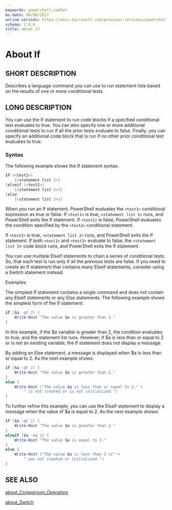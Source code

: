 ```yaml
---
keywords: powershell,cmdlet
ms.date: 06/09/2017
online version: https://docs.microsoft.com/previous-versions/powershell/module/microsoft.powershell.core/about/about_if?view=powershell-4.0&WT.mc_id=ps-gethelp
schema: 2.0.0
title: about_If
---
```


# About If

## SHORT DESCRIPTION
Describes a language command you can use to run statement lists based on
the results of one or more conditional tests.

## LONG DESCRIPTION
You can use the If statement to run code blocks if a specified conditional
test evaluates to true. You can also specify one or more additional
conditional tests to run if all the prior tests evaluate to false. Finally,
you can specify an additional code block that is run if no other prior
conditional test evaluates to true.

### Syntax

The following example shows the If statement syntax:

```powershell
if (<test1>)
    {<statement list 1>}
[elseif (<test2>)
    {<statement list 2>}]
[else
    {<statement list 3>}]
```

When you run an If statement, PowerShell evaluates the `<test1>`
conditional expression as true or false. If `<test1>` is true,
`<statement list 1>` runs, and PowerShell exits the If statement. If
`<test1>` is false, PowerShell evaluates the condition specified by the
`<test2>` conditional statement.

If `<test2>` is true, `<statement list 2>` runs, and PowerShell exits the
If statement. If both `<test1>` and `<test2>` evaluate to false, the
`<statement list 3`> code block runs, and PowerShell exits the If
statement.

You can use multiple Elseif statements to chain a series of conditional
tests. So, that each test is run only if all the previous tests are false.
If you need to create an If statement that contains many Elseif statements,
consider using a Switch statement instead.

Examples:

The simplest If statement contains a single command and does not contain
any Elseif statements or any Else statements. The following example shows
the simplest form of the If statement:

```powershell
if ($a -gt 2) {
    Write-Host "The value $a is greater than 2."
}
```

In this example, if the $a variable is greater than 2, the condition
evaluates to true, and the statement list runs. However, if $a is less than
or equal to 2 or is not an existing variable, the If statement does not
display a message.

By adding an Else statement, a message is displayed when $a is less than or
equal to 2. As the next example shows:

```powershell
if ($a -gt 2) {
    Write-Host "The value $a is greater than 2."
}
else {
    Write-Host ("The value $a is less than or equal to 2," +
        " is not created or is not initialized.")
}
```

To further refine this example, you can use the Elseif statement to display
a message when the value of $a is equal to 2. As the next example shows:


```powershell
if ($a -gt 2) {
    Write-Host "The value $a is greater than 2."
}
elseif ($a -eq 2) {
    Write-Host "The value $a is equal to 2."
}
else {
    Write-Host ("The value $a is less than 2 or" +
        " was not created or initialized.")
}
```

## SEE ALSO

[about_Comparison_Operators](about_Comparison_Operators.md)

[about_Switch](about_Switch.md)
